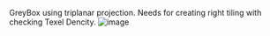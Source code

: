 GreyBox using triplanar projection. 
Needs for creating right tiling with checking Texel Dencity.
![image](https://user-images.githubusercontent.com/64547270/178153156-cc74b2a6-6382-42ed-85ff-f0820cc21aa0.png)
